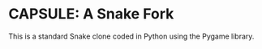 # **CAPSULE: A Snake Fork**

This is a standard Snake clone coded in Python using the Pygame library.
